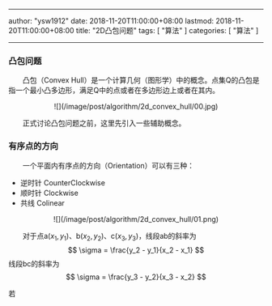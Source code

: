 <script type="text/javascript" src="https://cdnjs.cloudflare.com/ajax/libs/mathjax/2.7.0/MathJax.js"></script>

---
author: "ysw1912"
date: 2018-11-20T11:00:00+08:00
lastmod: 2018-11-20T11:00:00+08:00
title: "2D凸包问题"
tags: [
    "算法"
]
categories: [
    "算法"
]

---

<script type="text/javascript" src="https://cdnjs.cloudflare.com/ajax/libs/mathjax/2.7.0/MathJax.js"></script>

### 凸包问题

&emsp;&emsp;凸包（Convex Hull）是一个计算几何（图形学）中的概念。点集Q的凸包是指一个最小凸多边形，满足Q中的点或者在多边形边上或者在其内。
<div align=center>![](/image/post/algorithm/2d_convex_hull/00.jpg)</div>

&emsp;&emsp;正式讨论凸包问题之前，这里先引入一些辅助概念。

### 有序点的方向

&emsp;&emsp;一个平面内有序点的方向（Orientation）可以有三种：

- 逆时针 CounterClockwise
- 顺时针 Clockwise
- 共线 Colinear
<div align=center>![](/image/post/algorithm/2d_convex_hull/01.png)</div>

&emsp;&emsp;对于点a($x_1, y_1$)、b($x_2, y_2$)、c($x_3, y_3$)，线段ab的斜率为
$$ \sigma = \frac{y_2 - y_1}{x_2 - x_1} $$
线段bc的斜率为
$$ \sigma = \frac{y_3 - y_2}{x_3 - x_2} $$

若